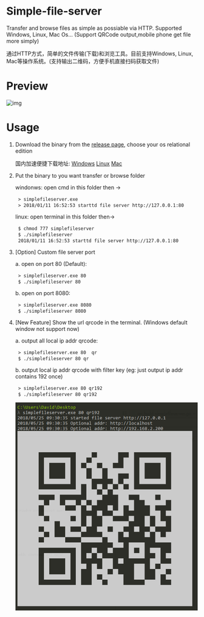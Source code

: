 # Simple-file-server
Transfer and browse files as simple as possiable via HTTP. Supported Windows, Linux, Mac Os... (Support QRCode output,mobile phone get file more simply)

通过HTTP方式，简单的文件传输(下载)和浏览工具。目前支持Windows, Linux, Mac等操作系统。(支持输出二维码，方便手机直接扫码获取文件)

# Preview

![img](img/preview.gif)

# Usage
1. Download the binary from the [release page](https://github.com/sssvip/simple-file-server/releases), choose your os relational edition
   
   
   国内加速便捷下载地址: [Windows](http://down.dxscx.com/simple-file-server_current_windows_amd64.tar.gz)        [Linux](http://down.dxscx.com/simple-file-server_current_linux_amd64.tar.gz)         [Mac](http://down.dxscx.com/simple-file-server_current_darwin_amd64.tar.gz) 

2. Put the binary to you want transfer or browse folder
    
    windonws: open cmd in this folder then ->

        > simplefileserver.exe 
        > 2018/01/11 16:52:53 starttd file server http://127.0.0.1:80
    
    linux: open terminal in this folder then->
    
        $ chmod 777 simplefileserver
        $ ./simplefileserver
        2018/01/11 16:52:53 starttd file server http://127.0.0.1:80
        
3. [Option] Custom file server port 
    
    a. open on port 80 (Default): 
        
        > simplefileserver.exe 80
        $ ./simplefileserver 80
    b. open on port 8080:
        
        > simplefileserver.exe 8080
        $ ./simplefileserver 8080

        
4. [New Feature] Show the url qrcode in the terminal. (Windows default window not support now)

    a. output all local ip addr qrcode:
    
        > simplefileserver.exe 80  qr
        $ ./simplefileserver 80 qr
        
    b. output local ip addr qrcode with filter key (eg: just output ip addr contains 192 once)
    
        > simplefileserver.exe 80 qr192
        $ ./simplefileserver 80 qr192     
        
      ![img](img/qr192.png)